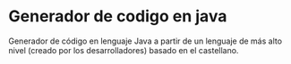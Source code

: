 # Generador de codigo en java
Generador de código en lenguaje Java a partir de un lenguaje de más alto nivel (creado por los desarrolladores) basado en el castellano.
